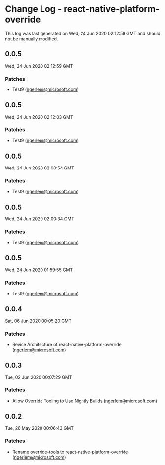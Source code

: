 # Change Log - react-native-platform-override

This log was last generated on Wed, 24 Jun 2020 02:12:59 GMT and should not be manually modified.

<!-- Start content -->

## 0.0.5

Wed, 24 Jun 2020 02:12:59 GMT

### Patches

- Test9 (ngerlem@microsoft.com)

## 0.0.5

Wed, 24 Jun 2020 02:12:03 GMT

### Patches

- Test9 (ngerlem@microsoft.com)

## 0.0.5

Wed, 24 Jun 2020 02:00:54 GMT

### Patches

- Test9 (ngerlem@microsoft.com)

## 0.0.5

Wed, 24 Jun 2020 02:00:34 GMT

### Patches

- Test9 (ngerlem@microsoft.com)

## 0.0.5

Wed, 24 Jun 2020 01:59:55 GMT

### Patches

- Test9 (ngerlem@microsoft.com)

## 0.0.4

Sat, 06 Jun 2020 00:05:20 GMT

### Patches

- Revise Architecture of react-native-platform-override (ngerlem@microsoft.com)

## 0.0.3

Tue, 02 Jun 2020 00:07:29 GMT

### Patches

- Allow Override Tooling to Use Nightly Builds (ngerlem@microsoft.com)

## 0.0.2

Tue, 26 May 2020 00:06:43 GMT

### Patches

- Rename override-tools to react-native-platform-override (ngerlem@microsoft.com)

